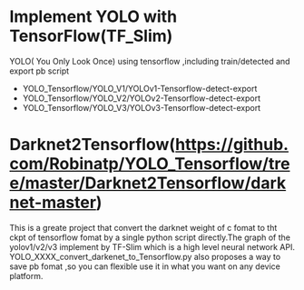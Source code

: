 # Implement YOLO with TensorFlow(TF_Slim)
YOLO( You Only Look Once)  using tensorflow ,including train/detected and export pb script

<ul>
  <li>YOLO_Tensorflow/YOLO_V1/YOLOv1-Tensorflow-detect-export</li>
  <li>YOLO_Tensorflow/YOLO_V2/YOLOv2-Tensorflow-detect-export</li>
  <li>YOLO_Tensorflow/YOLO_V3/YOLOv3-Tensorflow-detect-export</li>
</ul>

# Darknet2Tensorflow(https://github.com/Robinatp/YOLO_Tensorflow/tree/master/Darknet2Tensorflow/darknet-master)
This is a greate project that convert the darknet weight of c fomat to tht ckpt of tensorflow fomat by a single python script directly.The graph of  the yolov1/v2/v3 implement by TF-Slim which is a high level neural network API.
YOLO_XXXX_convert_darkenet_to_Tensorflow.py also proposes a way to save pb fomat ,so you can flexible use it in what you want on any device platform.
